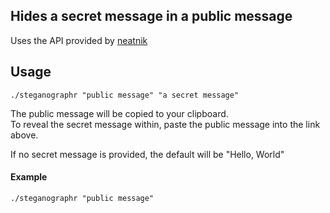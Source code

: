 ## Hides a secret message in a public message
Uses the API provided by [neatnik](https://neatnik.net/steganographr/)

## Usage
```
./steganographr "public message" "a secret message"
```

The public message will be copied to your clipboard.\
To reveal the secret message within, paste the public message into the link above.

If no secret message is provided, the default will be "Hello, World"
#### Example
`./steganographr "public message"`
